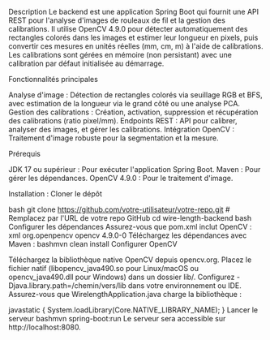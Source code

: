 Description
Le backend est une application Spring Boot qui fournit une API REST pour l'analyse d'images de rouleaux de fil et la gestion des calibrations.
Il utilise OpenCV 4.9.0 pour détecter automatiquement des rectangles colorés dans les images et estimer leur longueur en pixels, puis convertir 
ces mesures en unités réelles (mm, cm, m) à l'aide de calibrations. Les calibrations sont gérées en mémoire (non persistant) avec une calibration 
par défaut initialisée au démarrage.


Fonctionnalités principales

Analyse d'image : Détection de rectangles colorés via seuillage RGB et BFS, avec estimation de la longueur via le grand côté ou une analyse PCA.
Gestion des calibrations : Création, activation, suppression et récupération des calibrations (ratio pixel/mm).
Endpoints REST : API pour calibrer, analyser des images, et gérer les calibrations.
Intégration OpenCV : Traitement d'image robuste pour la segmentation et la mesure.

Prérequis

JDK 17 ou supérieur : Pour exécuter l'application Spring Boot.
Maven : Pour gérer les dépendances.
OpenCV 4.9.0 : Pour le traitement d'image.

Installation :
Cloner le dépôt


bash
git clone https://github.com/votre-utilisateur/votre-repo.git  # Remplacez par l'URL de votre repo GitHub
cd wire-length-backend
bash
Configurer les dépendances
Assurez-vous que pom.xml inclut OpenCV :
xml<dependency>
    <groupId>org.openpencv</groupId>
    <artifactId>opencv</artifactId>
    <version>4.9.0-0</version>
</dependency>
Téléchargez les dépendances avec Maven :
bashmvn clean install
Configurer OpenCV

Téléchargez la bibliothèque native OpenCV depuis opencv.org.
Placez le fichier natif (libopencv_java490.so pour Linux/macOS ou opencv_java490.dll pour Windows) dans un dossier lib/.
Configurez -Djava.library.path=/chemin/vers/lib dans votre environnement ou IDE.
Assurez-vous que WirelengthApplication.java charge la bibliothèque :

javastatic {
    System.loadLibrary(Core.NATIVE_LIBRARY_NAME);
}
Lancer le serveur
bashmvn spring-boot:run
Le serveur sera accessible sur http://localhost:8080.

